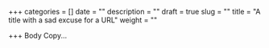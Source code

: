 +++
categories = []
date = ""
description = ""
draft = true
slug = ""
title = "A title with a sad excuse for a URL"
weight = ""

+++
Body Copy...